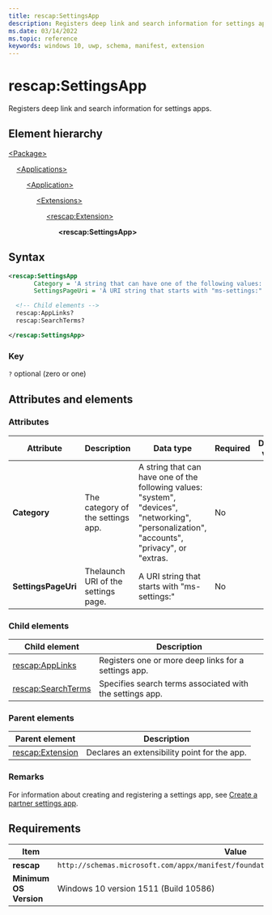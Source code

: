 ```yaml
---
title: rescap:SettingsApp
description: Registers deep link and search information for settings apps.
ms.date: 03/14/2022
ms.topic: reference
keywords: windows 10, uwp, schema, manifest, extension 
---
```


# rescap:SettingsApp

Registers deep link and search information for settings apps.

## Element hierarchy

[\<Package\>](element-package.md)

&nbsp;&nbsp;&nbsp;&nbsp;[\<Applications\>](element-applications.md)

&nbsp;&nbsp;&nbsp;&nbsp; &nbsp;&nbsp;&nbsp;&nbsp;[\<Application\>](element-application.md)

&nbsp;&nbsp;&nbsp;&nbsp; &nbsp;&nbsp;&nbsp;&nbsp; &nbsp;&nbsp;&nbsp;&nbsp;[\<Extensions\>](element-1-extensions.md)

&nbsp;&nbsp;&nbsp;&nbsp; &nbsp;&nbsp;&nbsp;&nbsp; &nbsp;&nbsp;&nbsp;&nbsp; &nbsp;&nbsp;&nbsp;&nbsp;[\<rescap:Extension\>](element-rescap-extension.md)

&nbsp;&nbsp;&nbsp;&nbsp; &nbsp;&nbsp;&nbsp;&nbsp; &nbsp;&nbsp;&nbsp;&nbsp; &nbsp;&nbsp;&nbsp;&nbsp; &nbsp;&nbsp;&nbsp;&nbsp; **\<rescap:SettingsApp\>**

## Syntax

```xml
<rescap:SettingsApp
       Category = 'A string that can have one of the following values: "system", "devices", "networking", "personalization", "accounts", "privacy", or "extras.'
       SettingsPageUri = 'A URI string that starts with "ms-settings:".'>

  <!-- Child elements -->
  rescap:AppLinks?
  rescap:SearchTerms?   

</rescap:SettingsApp>
```

### Key

`?`  optional (zero or one)

## Attributes and elements

### Attributes

| Attribute | Description | Data type | Required | Default value |
|-|-|-|-|-|
| **Category** | The category of the settings app. | A string that can have one of the following values: "system", "devices", "networking", "personalization", "accounts", "privacy", or "extras. | No |  |
| **SettingsPageUri** | Thelaunch URI of the settings page. | A URI string that starts with "ms-settings:" | No |  |


### Child elements

| Child element | Description |
|-|-|
| [rescap:AppLinks](element-rescap-applinks.md) | Registers one or more deep links for a settings app. |
| [rescap:SearchTerms](element-rescap-searchterms.md) | Specifies search terms associated with the settings app. |

### Parent elements

| Parent element | Description |
|-|-|
| [rescap:Extension](element-rescap-extension.md) | Declares an extensibility point for the app. |

### Remarks

For information about creating and registering a settings app, see [Create a partner settings app](/windows-hardware/drivers/partnerapps/create-a-system-settings-application).

## Requirements

| Item | Value |
|--|--|
| **rescap** | `http://schemas.microsoft.com/appx/manifest/foundation/windows10/restrictedcapabilities` |
| **Minimum OS Version** | Windows 10 version 1511 (Build 10586) |
